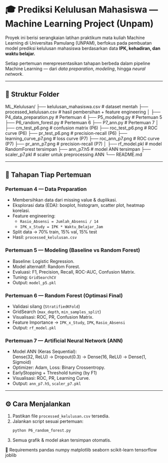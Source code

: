 # 🎓 Prediksi Kelulusan Mahasiswa — Machine Learning Project (Unpam)

Proyek ini berisi serangkaian latihan praktikum mata kuliah Machine Learning di Universitas Pamulang (UNPAM), berfokus pada pembuatan model prediksi kelulusan mahasiswa berdasarkan data **IPK, kehadiran, dan waktu belajar.**

Setiap pertemuan merepresentasikan tahapan berbeda dalam pipeline Machine Learning — dari *data preparation*, *modeling*, hingga *neural network*.

---

## 🧩 Struktur Folder

ML_Kelulusan/
├── kelulusan_mahasiswa.csv # dataset mentah
├── processed_kelulusan.csv # hasil pembersihan + feature engineering
│
├── P4_data_preparation.py # Pertemuan 4
├── P5_modeling.py # Pertemuan 5
├── P6_random_forest.py # Pertemuan 6
├── P7_ann.py # Pertemuan 7
│
├── cm_test_p6.png # confusion matrix (P6)
├── roc_test_p6.png # ROC curve (P6)
├── pr_test_p6.png # precision-recall (P6)
├── learning_curve_p7.png # loss curve (P7)
├── roc_ann_p7.png # ROC curve (P7)
├── pr_ann_p7.png # precision-recall (P7)
│
├── rf_model.pkl # model RandomForest tersimpan
├── ann_p7.h5 # model ANN tersimpan
├── scaler_p7.pkl # scaler untuk preprocessing ANN
└── README.md


---

## 📘 Tahapan Tiap Pertemuan

### **Pertemuan 4 — Data Preparation**
- Membersihkan data dari missing value & duplikasi.
- Eksplorasi data (EDA): boxplot, histogram, scatter plot, heatmap korelasi.
- Feature engineering:  
  - `Rasio_Absensi = Jumlah_Absensi / 14`  
  - `IPK_x_Study = IPK * Waktu_Belajar_Jam`
- Split data → 70% train, 15% val, 15% test  
- Hasil: `processed_kelulusan.csv`

### **Pertemuan 5 — Modeling (Baseline vs Random Forest)**
- Baseline: Logistic Regression.
- Model alternatif: Random Forest.
- Evaluasi: F1, Precision, Recall, ROC-AUC, Confusion Matrix.
- Tuning: `GridSearchCV`
- Output: `model_p5.pkl`

### **Pertemuan 6 — Random Forest (Optimasi Final)**
- Validasi silang (`StratifiedKFold`)
- GridSearch (`max_depth`, `min_samples_split`)
- Visualisasi: ROC, PR, Confusion Matrix.
- Feature Importance → `IPK_x_Study`, `IPK`, `Rasio_Absensi`
- Output: `rf_model.pkl`

### **Pertemuan 7 — Artificial Neural Network (ANN)**
- Model ANN (Keras Sequential):  
  Dense(32, ReLU) → Dropout(0.3) → Dense(16, ReLU) → Dense(1, Sigmoid)
- Optimizer: Adam, Loss: Binary Crossentropy.
- EarlyStopping + Threshold tuning (by F1)
- Visualisasi: ROC, PR, Learning Curve.
- Output: `ann_p7.h5`, `scaler_p7.pkl`

---

## ⚙️ Cara Menjalankan
1. Pastikan file `processed_kelulusan.csv` tersedia.
2. Jalankan script sesuai pertemuan:
   ```bash
   python P6_random_forest.py
3. Semua grafik & model akan tersimpan otomatis.

💾 Requirements
pandas
numpy
matplotlib
seaborn
scikit-learn
tensorflow
joblib
